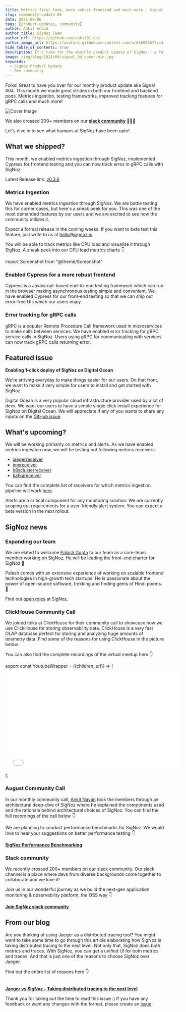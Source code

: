 ```yaml
---
title: Metrics first look, more robust frontend and much more - Signal 04
slug: community-update-04
date: 2021-09-06
tags: [product-updates, community]
author: Ankit Anand
author_title: SigNoz Team
author_url: https://github.com/ankit01-oss
author_image_url: https://avatars.githubusercontent.com/u/83692067?v=4
hide_table_of_contents: true
description: It's time for the monthly product update of SigNoz - a full-stack open-source and observability tool. Find out what we've been upto at SigNoz during August, 2021.
image: /img/blog/2021/09/signal_04_cover-min.jpg
keywords:
  - SigNoz Product Update
  - Dev community
---
```


<head>
  <link rel="canonical" href="https://signoz.io/blog/community-update-04/"/>
</head>

Folks! Great to have you over for our monthly product update aka Signal #04. This month we made great strides in both our frontend and backend pods. Metrics ingestion, testing frameworks, improved tracking features for gRPC calls and much more!

<!--truncate-->

![Cover Image](/img/blog/2021/09/signal_04_cover-min.jpg)

We also crossed 200+ members on our **[slack community](https://bit.ly/signoz-slack)** 🎉🎉🎉

Let's dive in to see what humans at SigNoz have been upto!

## What we shipped?

This month, we enabled metrics ingestion through SigNoz, implemented Cypress for frontend testing and you can now track erros in gRPC calls with SigNoz.

Latest Release link: [v0.3.6](https://github.com/SigNoz/signoz/releases/tag/v0.3.6)

### Metrics Ingestion
We have enabled metrics ingestion through SigNoz. We are battle testing this for corner cases, but here's a sneak peek for you.  This was one of the most demanded features by our users and we are excited to see how the community utilizes it.

Expect a formal release in the coming weeks. If you want to beta test this feature, just write to us at hello@signoz.io.

You will be able to  track metrics like CPU load and visualize it through SigNoz. A sneak peek into our CPU load metrics charts 👇

import Screenshot from "@theme/Screenshot"

<Screenshot
   alt="SigNoz dashboard showing metrics like CPU load"
   height={500}
   src="/img/blog/2021/09/metrics_graph_cpu-min.jpg"
   title="Track and visualize critical performance metrics like CPU load with SigNoz"
   width={700}
/>


### Enabled Cypress for a more robust frontend

Cypress is a Javascript-based end-to-end testing framework which can run in the browser making asynchronous testing simple and convenient. We have enabled Cypress for our front-end testing so that we can ship out error-free UIs which our users enjoy.


<Screenshot
    alt="Cypress frontend testing framework"
    height={500}
    src="/img/blog/2021/09/cypress_frontend_testing-min.png"
    title="Testing SigNoz UI with Cypress"
    width={700}
/>

### Error tracking for gRPC calls

gRPC is a popular Remote Procedure Call framework used in microservices to make calls between services. We have enabled error tracking for gRPC service calls in SigNoz. Users using gRPC for communicating with services can now track gRPC calls returning error.

## Featured issue

**Enabling 1-click deploy of SigNoz on Digital Ocean**

We're striving everyday to make things easier for our users. On that front, we want to make it very simple for users to install and get started with SigNoz.

Digital Ocean is a very popular cloud infrastructure provider used by a lot of devs. We want our users to have a simple single click install experience for SigNoz on Digital Ocean. We will appreciate if any of you wants to share any inputs on the [GitHub issue](https://github.com/SigNoz/signoz/issues/284).


## What's upcoming?

We will be working primarily on metrics and alerts. As we have enabled metrics ingestion now, we will be testing out following metrics receivers:

- [jaegerreceiver](https://github.com/open-telemetry/opentelemetry-collector-contrib/tree/main/receiver/jaegerreceiver)
- [jmxreceiver](https://github.com/open-telemetry/opentelemetry-collector-contrib/tree/main/receiver/jmxreceiver)
- [k8sclusterreceiver](https://github.com/open-telemetry/opentelemetry-collector-contrib/tree/main/receiver/k8sclusterreceiver)
- [kafkareceiver](https://github.com/open-telemetry/opentelemetry-collector-contrib/tree/main/receiver/kafkareceiver)

You can find the complete list of receivers for which metrics ingestion pipeline will work [here](https://github.com/open-telemetry/opentelemetry-collector-contrib/tree/main/receiver).

Alerts are a critical component for any monitoring solution. We are currently scoping out requirements for a user-friendly alert system. You can expect a beta version in the next rollout. 

## SigNoz news

### Expanding our team

We are elated to welcome [Palash Gupta](https://github.com/palash-signoz) to our team as a core-team member working on SigNoz. He will be leading the front-end charter for SigNoz 🎉  

Palash comes with an extensive experience of working on scalable frontend technologies in high-growth tech startups. He is passionate about the power of open-source software, trekking and finding gems of Hindi poems. 🕺

Find out [open roles](https://www.ycombinator.com/companies/signoz/) at SigNoz.

### ClickHouse Community Call

We joined folks at ClickHouse for their community call to showcase how we use ClickHouse for storing observability data. ClickHouse is a very fast OLAP database perfect for storing and analyzing huge amounts of telemetry data. Find some of the reasons for using ClickHouse in the picture below.

<Screenshot
    height={500}
    src="/img/blog/2021/09/clickhouse_community_call-min.png"
    width={700}
/>

You can also find the complete recordings of the virtual meetup here 👇

export const YoutubeWrapper = ({children, url}) => (
  <div 
    style={{
    position: 'relative', 
    width: '100%',
    paddingBottom: '56.25%', 
    height: "0",
    }} >
    <iframe width="560" height="315" style={{ position: 'absolute', top:'0', left: '0', width: '100%', height: '100%'}} src={ url } title="YouTube video player" frameborder="0" allow="accelerometer; autoplay; clipboard-write; encrypted-media; gyroscope; picture-in-picture" allowfullscreen></iframe>
</div>
);

<YoutubeWrapper url="https://www.youtube.com/embed/aQx6ko0BFvs"> </YoutubeWrapper>

### August Community Call

In our monthly community call, [Ankit Nayan](https://github.com/ankitnayan) took the members through an architectural deep-dive of SigNoz where he explained the components used and the rationale behind architectural choices of SigNoz. You can find the full recordings of the call below 👇

<YoutubeWrapper url="https://www.youtube.com/embed/1UEeTysHX4c"> </YoutubeWrapper>

We are planning to conduct performance benchmarks for SigNoz. We would love to hear your suggestions on better performance testing 👇

**[SigNoz Performance Benchmarking](https://github.com/SigNoz/signoz/discussions/218)**

### Slack community
We recently crossed 200+ members on our slack community. Our slack channel is a place where devs from diverse backgrounds come together to collaborate and we love it!

Join us in our wonderful journey as we build the next-gen application monitoring & observability platform, the OSS way 👇

**[Join SigNoz slack community](https://bit.ly/signoz-slack)**

## From our blog

Are you thinking of using Jaeger as a distributed tracing tool? You might want to take some time to go through this article elaborating how SigNoz is taking distributed tracing to the next level. Not only that, SigNoz does both metrics and traces. With SigNoz, you can get a unified UI for both metrics and traces. And that is just one of the reasons to choose SigNoz over Jaeger.

Find out the entire list of reasons here 👇<br></br>

**[Jaeger vs SigNoz - Taking distributed tracing to the next level](https://signoz.io/blog/jaeger-vs-signoz/)**

Thank you for taking out the time to read this issue :) If you have any feedback or want any changes with the format, please create an [issue](https://github.com/SigNoz/signoz/issues).